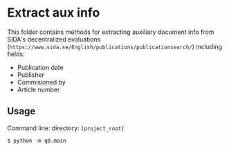# Extract aux info

This folder contains methods for extracting auxiliary document info from SIDA's decentralized evaluations (`https://www.sida.se/English/publications/publicationsearch/`) including fields:

* Publication date
* Publisher
* Commisioned by
* Article number

## Usage

Command line: directory: `[project_root]`
```
$ python -m q0.main
```